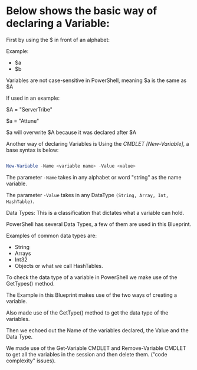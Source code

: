 # Below shows the basic way of declaring a Variable:

First by using the $ in front of an alphabet:

Example: 
- \$a 
- \$b

Variables are not case-sensitive in PowerShell, meaning $a is the same as $A

If used in an example:

$A = "ServerTribe" 

$a = "Attune" 

$a will overwrite \$A because it was declared after $A


Another way of declaring Variables is Using the *CMDLET [New-Variable]*, a base syntax is below:

```powershell

New-Variable -Name <variable name> -Value <value>

```

The parameter `-Name` takes in any alphabet or word "string" as the name variable.

The parameter `-Value` takes in any DataType `(String, Array, Int, HashTable)`.

Data Types: This is a classification that dictates what a variable can hold.

PowerShell has several Data Types, a few of them are used in this Blueprint.

Examples of common data types are: 
- String 
- Arrays 
- Int32
- Objects or what we call HashTables.

To check the data type of a variable in PowerShell we make use of the GetTypes() method.

The Example in this Blueprint makes use of the two ways of creating a variable.

Also made use of the GetType() method to get the data type of the variables.

Then we echoed out the Name of the variables declared, the Value and the Data Type.

We made use of the Get-Variable CMDLET and Remove-Variable CMDLET to get all the variables in the session and then delete them. ("code complexity" issues).
